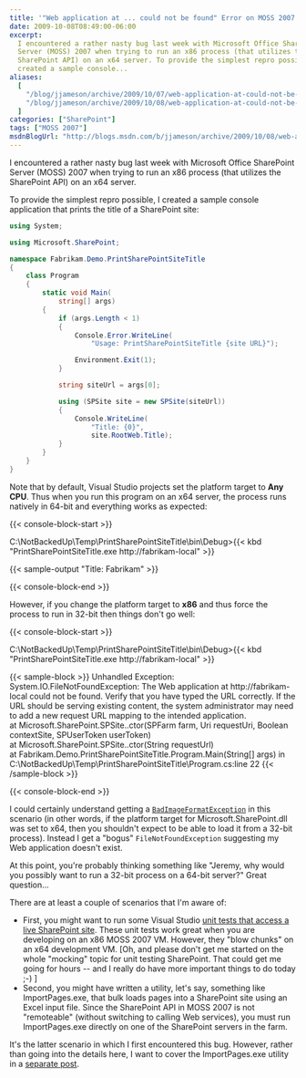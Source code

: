 ```yaml
---
title: '"Web application at ... could not be found" Error on MOSS 2007 x64'
date: 2009-10-08T08:49:00-06:00
excerpt:
  I encountered a rather nasty bug last week with Microsoft Office SharePoint
  Server (MOSS) 2007 when trying to run an x86 process (that utilizes the
  SharePoint API) on an x64 server. To provide the simplest repro possible, I
  created a sample console...
aliases:
  [
    "/blog/jjameson/archive/2009/10/07/web-application-at-could-not-be-found-error-on-moss-2007-x64.aspx",
    "/blog/jjameson/archive/2009/10/08/web-application-at-could-not-be-found-error-on-moss-2007-x64.aspx",
  ]
categories: ["SharePoint"]
tags: ["MOSS 2007"]
msdnBlogUrl: "http://blogs.msdn.com/b/jjameson/archive/2009/10/08/web-application-at-could-not-be-found-error-on-moss-2007-x64.aspx"
---
```


I encountered a rather nasty bug last week with Microsoft Office SharePoint
Server (MOSS) 2007 when trying to run an x86 process (that utilizes the
SharePoint API) on an x64 server.

To provide the simplest repro possible, I created a sample console application
that prints the title of a SharePoint site:

```C#
using System;

using Microsoft.SharePoint;

namespace Fabrikam.Demo.PrintSharePointSiteTitle
{
    class Program
    {
        static void Main(
            string[] args)
        {
            if (args.Length < 1)
            {
                Console.Error.WriteLine(
                    "Usage: PrintSharePointSiteTitle {site URL}");

                Environment.Exit(1);
            }

            string siteUrl = args[0];

            using (SPSite site = new SPSite(siteUrl))
            {
                Console.WriteLine(
                    "Title: {0}",
                    site.RootWeb.Title);
            }
        }
    }
}
```

Note that by default, Visual Studio projects set the platform target to **Any
CPU**. Thus when you run this program on an x64 server, the process runs
natively in 64-bit and everything works as expected:

{{< console-block-start >}}

C:\NotBackedUp\Temp\PrintSharePointSiteTitle\bin\Debug&gt;{{< kbd "PrintSharePointSiteTitle.exe http://fabrikam-local" >}}

{{< sample-output "Title: Fabrikam" >}}

{{< console-block-end >}}

However, if you change the platform target to **x86** and thus force the process
to run in 32-bit then things don't go well:

{{< console-block-start >}}

C:\NotBackedUp\Temp\PrintSharePointSiteTitle\bin\Debug&gt;{{< kbd "PrintSharePointSiteTitle.exe http://fabrikam-local" >}}

{{< sample-block >}}
Unhandled Exception: System.IO.FileNotFoundException: The Web application at http://fabrikam-local could not be found. Verify that you have typed the URL correctly. If the URL should be serving existing content, the system administrator may need to add a new request URL mapping to the intended application.\
at Microsoft.SharePoint.SPSite..ctor(SPFarm farm, Uri requestUri, Boolean contextSite, SPUserToken userToken)\
at Microsoft.SharePoint.SPSite..ctor(String requestUrl)\
at Fabrikam.Demo.PrintSharePointSiteTitle.Program.Main(String[] args) in C:\NotBackedUp\Temp\PrintSharePointSiteTitle\Program.cs:line 22
{{< /sample-block >}}

{{< console-block-end >}}

I could certainly understand getting a
[`BadImageFormatException`](http://msdn.microsoft.com/en-us/library/system.badimageformatexception.aspx)
in this scenario (in other words, if the platform target for
Microsoft.SharePoint.dll was set to x64, then you shouldn't expect to be able to
load it from a 32-bit process). Instead I get a "bogus" `FileNotFoundException`
suggesting my Web application doesn't exist.

At this point, you're probably thinking something like "Jeremy, why would you
possibly want to run a 32-bit process on a 64-bit server?" Great question...

There are at least a couple of scenarios that I'm aware of:

- First, you might want to run some Visual Studio
  [unit tests that access a live SharePoint site](/blog/jjameson/2007/03/22/what-s-in-a-name-defaultfeaturereceiver-vs-featureconfigurator).
  These unit tests work great when you are developing on an x86 MOSS 2007 VM.
  However, they "blow chunks" on an x64 development VM. [Oh, and please don't
  get me started on the whole "mocking" topic for unit testing SharePoint. That
  could get me going for hours -- and I really do have more important things to
  do today ;-) ]
- Second, you might have written a utility, let's say, something like
  ImportPages.exe, that bulk loads pages into a SharePoint site using an Excel
  input file. Since the SharePoint API in MOSS 2007 is not "remoteable" (without
  switching to calling Web services), you must run ImportPages.exe directly on
  one of the SharePoint servers in the farm.

It's the latter scenario in which I first encountered this bug. However, rather
than going into the details here, I want to cover the ImportPages.exe utility in
a
[separate post](/blog/jjameson/2009/10/08/importing-pages-into-moss-2007-from-an-excel-file).
